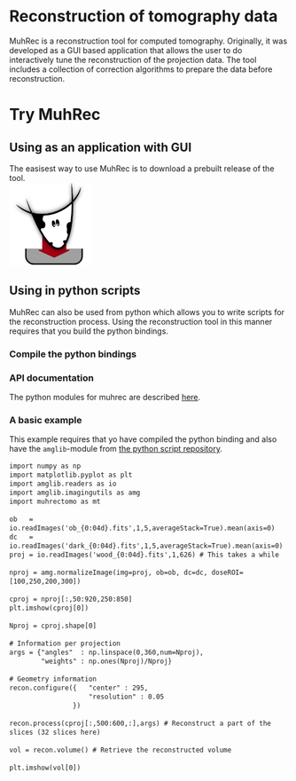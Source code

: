 # Reconstruction of tomography data 
MuhRec is a reconstruction tool for computed tomography. Originally, it was developed as a GUI based application that allows the user to do interactively tune the reconstruction of the projection data. The tool includes a collection of correction algorithms to prepare the data before reconstruction.

# Try MuhRec
## Using as an application with GUI
The easisest way to use MuhRec is to download a prebuilt release of the tool.<br />
<a href="https://github.com/neutronimaging/imagingsuite/releases" style="text-align: center"><img src='figures/muh4_download.svg' width="150"/></a>

## Using in python scripts
MuhRec can also be used from python which allows you to write scripts for the reconstruction process. Using the reconstruction tool in this manner requires that you build the python bindings.

### Compile the python bindings

### API documentation
The python modules for muhrec are described [here](apidoc).

### A basic example
This example requires that yo have compiled the python binding and also have the ```amglib```-module from [the python script repository](https://github.com/neutronimaging/scripts).
```
import numpy as np
import matplotlib.pyplot as plt
import amglib.readers as io
import amglib.imagingutils as amg
import muhrectomo as mt

ob   = io.readImages('ob_{0:04d}.fits',1,5,averageStack=True).mean(axis=0)
dc   = io.readImages('dark_{0:04d}.fits',1,5,averageStack=True).mean(axis=0)
proj = io.readImages('wood_{0:04d}.fits',1,626) # This takes a while

nproj = amg.normalizeImage(img=proj, ob=ob, dc=dc, doseROI=[100,250,200,300])

cproj = nproj[:,50:920,250:850]
plt.imshow(cproj[0])

Nproj = cproj.shape[0]

# Information per projection
args = {"angles"  : np.linspace(0,360,num=Nproj), 
        "weights" : np.ones(Nproj)/Nproj}

# Geometry information
recon.configure({   "center" : 295, 
                    "resolution" : 0.05
                })

recon.process(cproj[:,500:600,:],args) # Reconstruct a part of the slices (32 slices here)

vol = recon.volume() # Retrieve the reconstructed volume

plt.imshow(vol[0])
```
